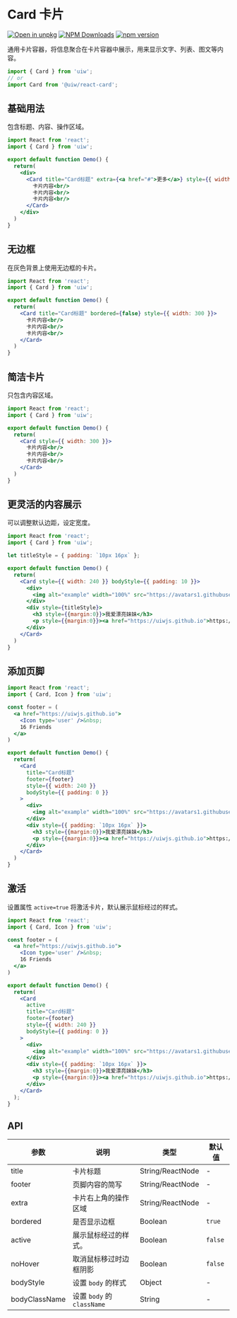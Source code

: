 Card 卡片
===

[![Open in unpkg](https://img.shields.io/badge/Open%20in-unpkg-blue)](https://uiwjs.github.io/npm-unpkg/#/pkg/@uiw/react-card/file/README.md)
[![NPM Downloads](https://img.shields.io/npm/dm/@uiw/react-card.svg?style=flat)](https://www.npmjs.com/package/@uiw/react-card)
[![npm version](https://img.shields.io/npm/v/@uiw/react-card.svg?label=@uiw/react-card)](https://npmjs.com/@uiw/react-card)

通用卡片容器，将信息聚合在卡片容器中展示，用来显示文字、列表、图文等内容。

```jsx
import { Card } from 'uiw';
// or
import Card from '@uiw/react-card';
```

## 基础用法

包含标题、内容、操作区域。

```jsx mdx:preview&bg=#fff
import React from 'react';
import { Card } from 'uiw';

export default function Demo() {
  return(
    <div>
      <Card title="Card标题" extra={<a href="#">更多</a>} style={{ width: 300 }}>
        卡片内容<br/>
        卡片内容<br/>
        卡片内容<br/>
      </Card>
    </div>
  )
}
```

## 无边框

在灰色背景上使用无边框的卡片。

```jsx mdx:preview
import React from 'react';
import { Card } from 'uiw';

export default function Demo() {
  return(
    <Card title="Card标题" bordered={false} style={{ width: 300 }}>
      卡片内容<br/>
      卡片内容<br/>
      卡片内容<br/>
    </Card>
  )
}
```

## 简洁卡片

只包含内容区域。

```jsx mdx:preview
import React from 'react';
import { Card } from 'uiw';

export default function Demo() {
  return(
    <Card style={{ width: 300 }}>
      卡片内容<br/>
      卡片内容<br/>
      卡片内容<br/>
    </Card>
  )
}
```

## 更灵活的内容展示

可以调整默认边距，设定宽度。

```jsx mdx:preview
import React from 'react';
import { Card } from 'uiw';

let titleStyle = { padding: `10px 16px` };

export default function Demo() {
  return(
    <Card style={{ width: 240 }} bodyStyle={{ padding: 10 }}>
      <div>
        <img alt="example" width="100%" src="https://avatars1.githubusercontent.com/u/1680273?v=4" />
      </div>
      <div style={titleStyle}>
        <h3 style={{margin:0}}>我爱漂亮妹妹</h3>
        <p style={{margin:0}}><a href="https://uiwjs.github.io">https://uiwjs.github.io</a></p>
      </div>
    </Card>
  )
}
```

## 添加页脚

```jsx mdx:preview
import React from 'react';
import { Card, Icon } from 'uiw';

const footer = (
  <a href="https://uiwjs.github.io">
    <Icon type='user' />&nbsp;
    16 Friends
  </a>
)

export default function Demo() {
  return(
    <Card
      title="Card标题"
      footer={footer}
      style={{ width: 240 }} 
      bodyStyle={{ padding: 0 }}
    >
      <div>
        <img alt="example" width="100%" src="https://avatars1.githubusercontent.com/u/1680273?v=4" />
      </div>
      <div style={{ padding: `10px 16px` }}>
        <h3 style={{margin:0}}>我爱漂亮妹妹</h3>
        <p style={{margin:0}}><a href="https://uiwjs.github.io">https://uiwjs.github.io</a></p>
      </div>
    </Card>
  )
}
```

## 激活

设置属性 `active=true` 将激活卡片，默认展示鼠标经过的样式。

```jsx mdx:preview
import React from 'react';
import { Card, Icon } from 'uiw';

const footer = (
  <a href="https://uiwjs.github.io">
    <Icon type='user' />&nbsp;
    16 Friends
  </a>
)

export default function Demo() {
  return(
    <Card
      active
      title="Card标题"
      footer={footer}
      style={{ width: 240 }} 
      bodyStyle={{ padding: 0 }}
    >
      <div>
        <img alt="example" width="100%" src="https://avatars1.githubusercontent.com/u/1680273?v=4" />
      </div>
      <div style={{ padding: `10px 16px` }}>
        <h3 style={{margin:0}}>我爱漂亮妹妹</h3>
        <p style={{margin:0}}><a href="https://uiwjs.github.io">https://uiwjs.github.io</a></p>
      </div>
    </Card>
  );
}
```

## API

| 参数 | 说明 | 类型 | 默认值 |
|--------- |-------- |--------- |-------- |
| title | 卡片标题 | String/ReactNode | - |
| footer | 页脚内容的简写 | String/ReactNode | - |
| extra | 卡片右上角的操作区域 | String/ReactNode | - |
| bordered | 是否显示边框 | Boolean | `true` |
| active | 展示鼠标经过的样式。 | Boolean | `false` |
| noHover | 取消鼠标移过时边框阴影 | Boolean | `false` |
| bodyStyle | 设置 `body` 的样式 | Object | - |
| bodyClassName | 设置 `body` 的 `className` | String | - |